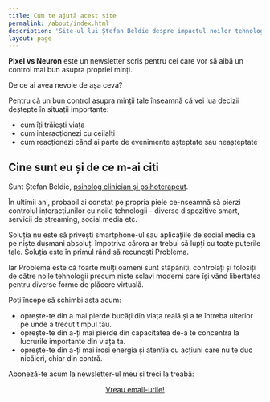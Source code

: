 ```yaml
---
title: Cum te ajută acest site 
permalink: /about/index.html
description: 'Site-ul lui Ștefan Beldie despre impactul noilor tehnologii asupra minții tale.'
layout: page
---
```

<strong>Pixel vs Neuron</strong> este un newsletter scris pentru cei care vor să aibă un control mai bun asupra propriei minți. 

De ce ai avea nevoie de așa ceva? 

Pentru că un bun control asupra minții tale înseamnă că vei lua decizii deștepte în situații importante: 

- cum îți trăiești viața 
- cum interacționezi cu ceilalți 
- cum reacționezi când ai parte de evenimente așteptate sau neașteptate 
## Cine sunt eu și de ce m-ai citi 

Sunt Ștefan Beldie, <a href="https://beldie.ro/psihoterapie-stefan-beldie/">psiholog clinician și psihoterapeut</a>.

În ultimii ani, probabil ai constat pe propria piele ce-nseamnă să pierzi controlul interacțiunilor cu noile tehnologii - diverse dispozitive smart, servicii de streaming, social media etc.

Soluția nu este să privești smartphone-ul sau aplicațiile de social media ca pe niște dușmani absoluți împotriva cărora ar trebui să lupți cu toate puterile tale. Soluția este în primul rând să recunoști Problema. 

Iar Problema este că foarte mulți oameni sunt stăpâniți, controlați și folosiți de către noile tehnologii precum niște sclavi moderni care își vând libertatea pentru diverse  forme de plăcere virtuală. 

Poți începe să schimbi asta acum:

- oprește-te din a mai pierde bucăți din viața reală și a te întreba ulterior pe unde a trecut timpul tău. 
- oprește-te din a-ți mai pierde din capacitatea de-a te concentra la lucrurile importante din viața ta.
- oprește-te din a-ți mai irosi energia și atenția cu acțiuni care nu te duc nicăieri, chiar din contră. 

Aboneză-te acum la newsletter-ul meu și treci la treabă:

<p style="text-align:center;">
      <a href="https://beldie.berserkermail.com/join?ref=beldie.ro" class="button" data-button-variant="secondary">Vreau email-urile!</a>
      </p>
